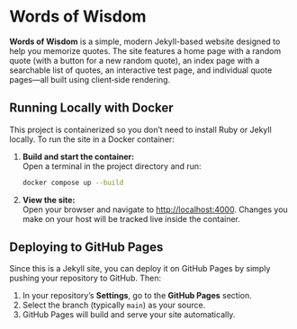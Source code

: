 # Words of Wisdom

**Words of Wisdom** is a simple, modern Jekyll-based website designed to help you memorize quotes. The site features a home page with a random quote (with a button for a new random quote), an index page with a searchable list of quotes, an interactive test page, and individual quote pages—all built using client‑side rendering.

## Running Locally with Docker

This project is containerized so you don’t need to install Ruby or Jekyll locally. To run the site in a Docker container:

1. **Build and start the container:**  
   Open a terminal in the project directory and run:

   ```bash
   docker compose up --build
   ```

2. **View the site:**  
   Open your browser and navigate to [http://localhost:4000](http://localhost:4000). Changes you make on your host will be tracked live inside the container.

## Deploying to GitHub Pages

Since this is a Jekyll site, you can deploy it on GitHub Pages by simply pushing your repository to GitHub. Then:

1. In your repository’s **Settings**, go to the **GitHub Pages** section.
2. Select the branch (typically `main`) as your source.
3. GitHub Pages will build and serve your site automatically.
